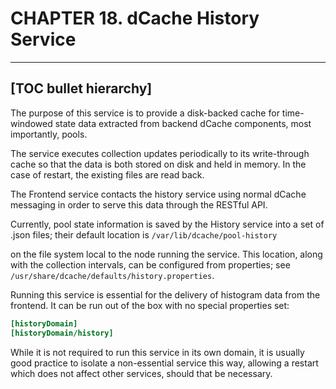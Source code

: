 CHAPTER 18. dCache History Service
=====================================

-----
[TOC bullet hierarchy]
-----

The purpose of this service is to provide a disk-backed cache for time-windowed
state data extracted from backend dCache components, most importantly, pools.

The service executes collection updates periodically to its write-through cache
so that the data is both stored on disk and held in memory.  In the case of
restart, the existing files are read back.

The Frontend service contacts the history service using normal dCache messaging
in order to serve this data through the RESTful API.

Currently, pool state information is saved by the History service into
a set of .json files; their default location is
`/var/lib/dcache/pool-history`

on the file system local to the node running the service.  This
location, along with the collection intervals, can be configured from
properties; see `/usr/share/dcache/defaults/history.properties`.

Running this service is essential for the delivery of histogram data from the
frontend.  It can be run out of the box with no special properties
set:

```ini
[historyDomain]
[historyDomain/history]
```

While it is not required to run this service in its own domain, it is usually
good practice to isolate a non-essential service this way, allowing 
a restart which does not affect other services, should that be necessary.
